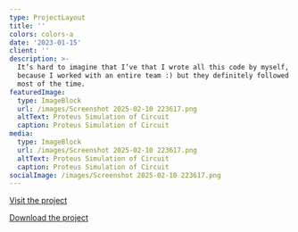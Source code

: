 ```yaml
---
type: ProjectLayout
title: ''
colors: colors-a
date: '2023-01-15'
client: ''
description: >-
  It’s hard to imagine that I’ve that I wrote all this code by myself, probably
  because I worked with an entire team :) but they definitely followed my lead
  most of the time.
featuredImage:
  type: ImageBlock
  url: /images/Screenshot 2025-02-10 223617.png
  altText: Proteus Simulation of Circuit
  caption: Proteus Simulation of Circuit
media:
  type: ImageBlock
  url: /images/Screenshot 2025-02-10 223617.png
  altText: Proteus Simulation of Circuit
  caption: Proteus Simulation of Circuit
socialImage: /images/Screenshot 2025-02-10 223617.png
---
```

[Visit the project](https://github.com/SulaimanNiazi/Industrial_Production_Counter)

[Download the project](https://github.com/SulaimanNiazi/Industrial_Production_Counter/archive/refs/heads/main.zip)
